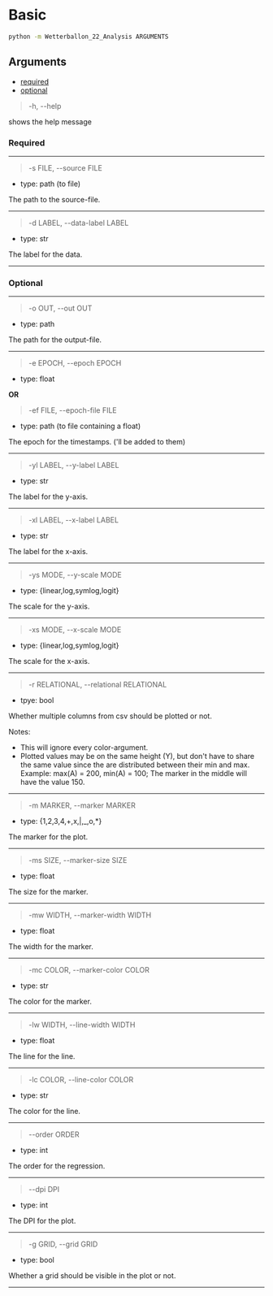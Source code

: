 # Basic

```bash
python -m Wetterballon_22_Analysis ARGUMENTS
```

## Arguments

- [required](#required)
- [optional](#optional)

> -h, --help

shows the help message


### Required

---
> -s FILE, --source FILE

* type: path (to file)

The path to the source-file.

---
> -d LABEL, --data-label LABEL

* type: str

The label for the data.

---

### Optional

---
> -o OUT, --out OUT

* type: path

The path for the output-file.

---
> -e EPOCH, --epoch EPOCH

* type: float

**OR**

> -ef FILE, --epoch-file FILE

* type: path (to file containing a float)

The epoch for the timestamps. ('ll be added to them)

---
> -yl LABEL, --y-label LABEL

* type: str

The label for the y-axis.

---
> -xl LABEL, --x-label LABEL

* type: str

The label for the x-axis.

---
> -ys MODE, --y-scale MODE

* type: {linear,log,symlog,logit}

The scale for the y-axis.

---
> -xs MODE, --x-scale MODE

* type: {linear,log,symlog,logit}

The scale for the x-axis.

---
> -r RELATIONAL, --relational RELATIONAL
* tpye: bool

Whether multiple columns from csv should be plotted or not.

Notes:
* This will ignore every color-argument.
* Plotted values may be on the same height (Y), but don't have to share the same value since the are distributed between their min and max.
  Example: max(A) = 200, min(A) = 100; The marker in the middle will have the value 150.

---
> -m MARKER, --marker MARKER

* type: {1,2,3,4,+,x,|,\_,o,\*}

The marker for the plot.

---
> -ms SIZE, --marker-size SIZE

* type: float

The size for the marker.

---
> -mw WIDTH, --marker-width WIDTH

* type: float

The width for the marker.

---
> -mc COLOR, --marker-color COLOR

* type: str

The color for the marker.

---
> -lw WIDTH, --line-width WIDTH

* type: float

The line for the line.

---
> -lc COLOR, --line-color COLOR

* type: str

The color for the line.

---
> --order ORDER

* type: int

The order for the regression.

---
> --dpi DPI

* type: int

The DPI for the plot.

---
> -g GRID, --grid GRID

* type: bool

Whether a grid should be visible in the plot or not.

---
